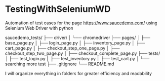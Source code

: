 # TestingWithSeleniumWD
Automation of test cases for the page https://www.saucedemo.com/ using Selenium Web Driver with python

saucedemo_tests/
├── driver/
│   └── chromedriver
├── pages/
│   ├── base_page.py
│   ├── login_page.py
│   ├── inventory_page.py
│   ├── cart_page.py
│   ├── checkout_step_one_page.py
│   ├── checkout_step_two_page.py
│   ├── checkout_complete_page.py
├── tests/
│   ├── test_login.py
│   ├── test_inventory.py
│   ├── test_cart.py
│   └── searching more test
├── .gitignore
└── README.md


I will organize everything in folders for greater efficiency and readability